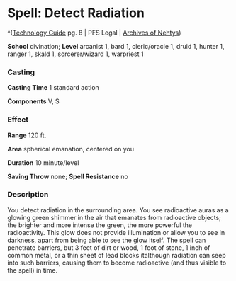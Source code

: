 # Spell: Detect Radiation

^([Technology Guide][ss-detect-radiation] pg. 8 | PFS Legal | [Archives of Nehtys][sn-detect-radiation])

**School** divination; **Level** arcanist 1, bard 1, cleric/oracle 1, druid 1, hunter 1, ranger 1, skald 1, sorcerer/wizard 1, warpriest 1

### Casting

**Casting Time** 1 standard action  

**Components** V, S

### Effect

**Range** 120 ft.  

**Area** spherical emanation, centered on you  

**Duration** 10 minute/level  

**Saving Throw** none; **Spell Resistance** no

### Description

You detect radiation in the surrounding area. You see radioactive auras as a glowing green shimmer in the air that emanates from radioactive objects; the brighter and more intense the green, the more powerful the radioactivity. This glow does not provide illumination or allow you to see in darkness, apart from being able to see the glow itself. The spell can penetrate barriers, but 3 feet of dirt or wood, 1 foot of stone, 1 inch of common metal, or a thin sheet of lead blocks italthough radiation can seep into such barriers, causing them to become radioactive (and thus visible to the spell) in time.

[ss-detect-radiation]: http://paizo.com/products/btpy95d2
[sn-detect-radiation]: http://www.archivesofnethys.com/SpellDisplay.aspx?ItemName=Detect%20Radiation